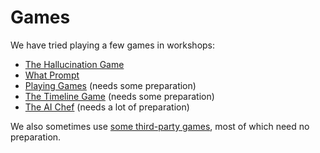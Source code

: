 # Games

We have tried playing a few games in workshops:

- [The Hallucination Game](./hallucinaton-game.md)
- [What Prompt](./what-prompt.md)
- [Playing Games](game-cards.md) (needs some preparation)
- [The Timeline Game](./timeline-game.md) (needs some preparation)
- [The AI Chef](ai-chef.md) (needs a lot of preparation)

We also sometimes use [some third-party games](./third-party-games.md), most of which need no preparation.

